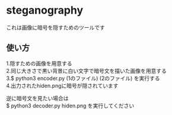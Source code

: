 # steganography
これは画像に暗号を隠すためのツールです  

## 使い方
1.隠すための画像を用意する  
2.同じ大きさで黒い背景に白い文字で暗号文を描いた画像を用意する  
3.$ python3 encoder.py (1のファイル) (2のファイル)  を実行する  
4.出力されたhiden.pngに暗号が隠されています  

逆に暗号文を見たい場合は  
$ python3 decoder.py hiden.png  を実行してください
